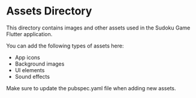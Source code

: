 # Assets Directory

This directory contains images and other assets used in the Sudoku Game Flutter application.

You can add the following types of assets here:

- App icons
- Background images
- UI elements
- Sound effects

Make sure to update the pubspec.yaml file when adding new assets.